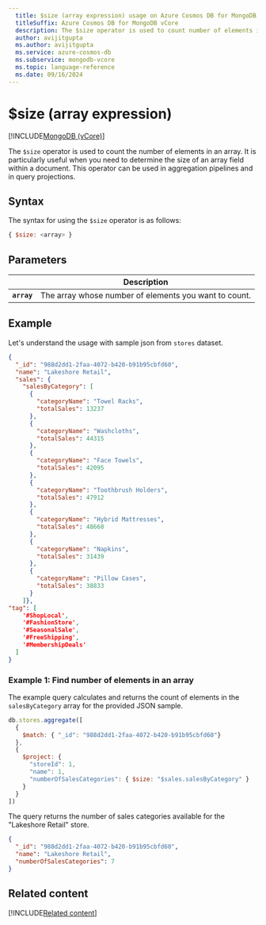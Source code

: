 ```yaml
---
  title: $size (array expression) usage on Azure Cosmos DB for MongoDB vCore
  titleSuffix: Azure Cosmos DB for MongoDB vCore
  description: The $size operator is used to count number of elements in an array.
  author: avijitgupta
  ms.author: avijitgupta
  ms.service: azure-cosmos-db
  ms.subservice: mongodb-vcore
  ms.topic: language-reference
  ms.date: 09/16/2024
---
```


# $size (array expression)

[!INCLUDE[MongoDB (vCore)](~/reusable-content/ce-skilling/azure/includes/cosmos-db/includes/appliesto-mongodb-vcore.md)]

The `$size` operator is used to count the number of elements in an array. It is particularly useful when you need to determine the size of an array field within a document. This operator can be used in aggregation pipelines and in query projections.

## Syntax

The syntax for using the `$size` operator is as follows:

```javascript
{ $size: <array> }
```

## Parameters

| | Description |
| --- | --- |
| **`array`** | The array whose number of elements you want to count. |

## Example

Let's understand the usage with sample json from `stores` dataset.

```json
{
  "_id": "988d2dd1-2faa-4072-b420-b91b95cbfd60",
  "name": "Lakeshore Retail",
  "sales": {
    "salesByCategory": [
      {
        "categoryName": "Towel Racks",
        "totalSales": 13237
      },
      {
        "categoryName": "Washcloths",
        "totalSales": 44315
      },
      {
        "categoryName": "Face Towels",
        "totalSales": 42095
      },
      {
        "categoryName": "Toothbrush Holders",
        "totalSales": 47912
      },
      {
        "categoryName": "Hybrid Mattresses",
        "totalSales": 48660
      },
      {
        "categoryName": "Napkins",
        "totalSales": 31439
      },
      {
        "categoryName": "Pillow Cases",
        "totalSales": 38833
      }
    ]},
"tag": [
    '#ShopLocal',
    '#FashionStore',
    '#SeasonalSale',
    '#FreeShipping',
    '#MembershipDeals'
  ]
}
```

### Example 1: Find number of elements in an array

The example query calculates and returns the count of elements in the `salesByCategory` array for the provided JSON sample.

```javascript
db.stores.aggregate([
  {
    $match: { "_id": "988d2dd1-2faa-4072-b420-b91b95cbfd60"}
  },
  {
    $project: {
      "storeId": 1,
      "name": 1,
      "numberOfSalesCategories": { $size: "$sales.salesByCategory" }
    }
  }
])
```

The query returns the number of sales categories available for the "Lakeshore Retail" store.

```json
{
  "_id": "988d2dd1-2faa-4072-b420-b91b95cbfd60",
  "name": "Lakeshore Retail",
  "numberOfSalesCategories": 7
}
```

## Related content

[!INCLUDE[Related content](../includes/related-content.md)]
